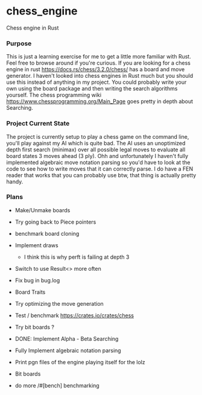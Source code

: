 # chess_engine
Chess engine in Rust

### Purpose 
This is just a learning exercise for me to get a little more familiar with Rust. Feel free to browse around if you're curious.
If you are looking for a chess engine in rust https://docs.rs/chess/3.2.0/chess/ has a board and move generator. 
I haven't looked into chess engines in Rust much but you should use this instead of anything in my project. 
You could probably write your own using the board package and then writing the search algorithms yourself.
The chess programming wiki https://www.chessprogramming.org/Main_Page goes pretty in depth about Searching.

### Project Current State
The project is currently setup to play a chess game on the command line, you'll play against my AI which is quite bad.
The AI uses an unoptimized depth first search (minimax) over all possible legal moves to evaluate all board states 3 moves ahead (3 ply). 
Ohh and unfortunately I haven't fully implemented algebraic move notation parsing so you'd have to look at the code to see 
how to write moves that it can correctly parse.
I do have a FEN reader that works that you can probably use btw, that thing is actually pretty handy.

### Plans
- Make/Unmake boards
- Try going back to Piece pointers
- benchmark board cloning 
- Implement draws
  - I think this is why perft is failing at depth 3
- Switch to use Result<> more often 
- Fix bug in bug.log 
- Board Traits
- Try optimizing the move generation
- Test / benchmark
  https://crates.io/crates/chess
- Try bit boards ?

- DONE: Implement Alpha - Beta Searching
- Fully Implement algebraic notation parsing 
- Print pgn files of the engine playing itself for the lolz
- Bit boards
- do more /#[bench] benchmarking 